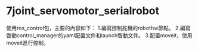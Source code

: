 # 7joint_servomotor_serialrobot
使用ros_control包，主要的內容如下：
  1.編寫控制舵機的robothw節點。
  2.編寫啓動control_manager的yaml配置文件和launch啓動文件。
  3.配置moveit，使用moveit進行控制。
